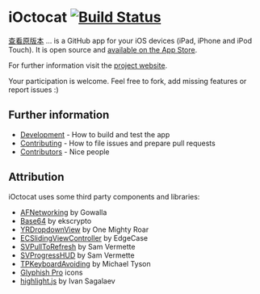 # iOctocat [![Build Status](https://travis-ci.org/dennisreimann/ioctocat.png?branch=master)](https://travis-ci.org/dennisreimann/ioctocat)

[查看原版本](https://github.com/dennisreimann/ioctocat/tree/f6a31575707b0a51609a40bb32089eea97841612)
… is a GitHub app for your iOS devices (iPad, iPhone and iPod Touch).
It is open source and [available on the App Store](http://ioctocat.com/appstore-iphone).

For further information visit the [project website](http://ioctocat.com).

Your participation is welcome. Feel free to fork, add missing features or report issues :)

## Further information

  * [Development](DEVELOPMENT.md) - How to build and test the app
  * [Contributing](CONTRIBUTING.md) - How to file issues and prepare pull requests
  * [Contributors](/dennisreimann/ioctocat/contributors) - Nice people

## Attribution

iOctocat uses some third party components and libraries:

  * [AFNetworking](https://github.com/AFNetworking/AFNetworking) by Gowalla
  * [Base64](https://github.com/ekscrypto/Base64) by ekscrypto
  * [YRDropdownView](https://github.com/onemightyroar/YRDropdownView) by One Mighty Roar
  * [ECSlidingViewController](https://github.com/edgecase/ECSlidingViewController) by EdgeCase
  * [SVPullToRefresh](https://github.com/samvermette/SVPullToRefresh) by Sam Vermette
  * [SVProgressHUD](https://github.com/samvermette/SVProgressHUD) by Sam Vermette
  * [TPKeyboardAvoiding](https://github.com/michaeltyson/TPKeyboardAvoiding) by Michael Tyson
  * [Glyphish Pro](http://glyphish.com/) icons
  * [highlight.js](http://highlightjs.org/) by Ivan Sagalaev